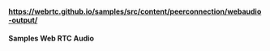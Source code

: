 #### https://webrtc.github.io/samples/src/content/peerconnection/webaudio-output/
#### Samples Web RTC Audio
